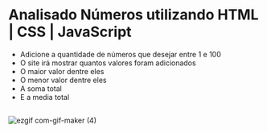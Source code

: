 # Analisado Números utilizando HTML | CSS | JavaScript

- Adicione a quantidade de números que desejar entre 1 e 100
- O site irá mostrar quantos valores foram adicionados
- O maior valor dentre eles
- O menor valor dentre eles
- A soma total 
- E a media total

##
![ezgif com-gif-maker (4)](https://user-images.githubusercontent.com/101672475/169913866-c464264e-de4d-495d-a630-0d26846401f3.gif)
